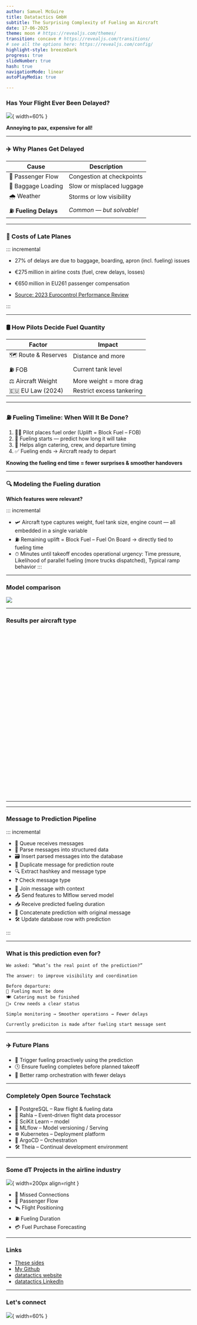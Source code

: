 ```yaml
---
author: Samuel McGuire 
title: Datatactics GmbH
subtitle: The Surprising Complexity of Fueling an Aircraft
date: 17-06-2025
theme: moon # https://revealjs.com/themes/
transition: concave # https://revealjs.com/transitions/
# see all the options here: https://revealjs.com/config/
highlight-style: breezeDark
progress: true
slideNumber: true
hash: true
navigationMode: linear
autoPlayMedia: true

---
```


### Has Your Flight Ever Been Delayed?

![](assets/airport_delays.png){ width=60% }

**Annoying to pax, expensive for all!**

--- 

### ✈️ Why Planes Get Delayed

| Cause                  | Description                                 |
|------------------------|---------------------------------------------|
| 🚶 Passenger Flow       | Congestion at checkpoints |
| 🧳 Baggage Loading      | Slow or misplaced luggage                   |
| 🌧️ Weather              | Storms or low visibility     |
| ⛽ **Fueling Delays**   | *Common — but solvable!*       |

---

### 💸 Costs of Late Planes

::: incremental

- 27% of delays are due to baggage, boarding, apron (incl. fueling) issues
- €275 million in airline costs (fuel, crew delays, losses)
- €650 million in EU261 passenger compensation

- [Source: 2023 Eurocontrol Performance Review](https://www.eurocontrol.int/sites/default/files/2024-06/eurocontrol-performance-review-report-2023.pdf)

:::


---


### 🛢️ How Pilots Decide Fuel Quantity

| Factor                  | Impact                                         |
|--------------------------|------------------------------------------------|
| 🗺️ Route & Reserves       | Distance and more      |
| ⛽ FOB     | Current tank level               |
| ⚖️ Aircraft Weight | More weight = more drag    |
| 🇪🇺 EU Law (2024)        | Restrict excess tankering     |

---

### ⛽ Fueling Timeline: When Will It Be Done?

1. 🧑‍✈️ Pilot places fuel order (Uplift = Block Fuel – FOB)  
2. 🚛 Fueling starts — predict how long it will take
3. 🛫 Helps align catering, crew, and departure timing
4. ✅ Fueling ends → Aircraft ready to depart

**Knowing the fueling end time = fewer surprises & smoother handovers**



---

### 🔍 Modeling the Fueling duration

**Which features were relevant?**

::: incremental
- 🛩 Aircraft type captures weight, fuel tank size, engine count — all embedded in a single variable
- ⛽ Remaining uplift = Block Fuel – Fuel On Board → directly tied to fueling time
- ⏱ Minutes until takeoff encodes operational urgency: Time pressure, Likelihood of parallel fueling (more trucks dispatched), Typical ramp behavior
:::


---

### Model comparison

![](assets/model_comparison.png)

---

### Results per aircraft type


<iframe scrolling="no" style="border:none;" seamless="seamless" data-src="assets/absolute_error_quantiles.html" height="450" width="100%"></iframe>

---

---


### Message to Prediction Pipeline

::: incremental
- 📨 Queue receives messages
- 🧠 Parse messages into structured data
- 🗃️ Insert parsed messages into the database
- 🔁 Duplicate message for prediction route
- 🔍 Extract hashkey and message type
- ❓ Check message type
- 🧩 Join message with context
- 📤 Send features to Mlflow served model
- 📥 Receive predicted fueling duration
- 🧾 Concatenate prediction with original message 
- 🛠️ Update database row with prediction

:::

---

### What is this prediction even for?

    We asked: “What’s the real point of the prediction?”

    The answer: to improve visibility and coordination

    Before departure:
    🛫 Fueling must be done
    🍽 Catering must be finished
    👨‍✈️ Crew needs a clear status

    Simple monitoring → Smoother operations → Fewer delays

    Currently prediciton is made after fueling start message sent
---

### ✈️ Future Plans

- 🚀 Trigger fueling proactively using the prediction
- 🕓 Ensure fueling completes before planned takeoff 
- 🎯 Better ramp orchestration with fewer delays
  

---

### Completely Open Source Techstack

- 🧱 PostgreSQL – Raw flight & fueling data
- 🔁 Rahla – Event-driven flight data processor
- 🧠 SciKit Learn – model
- 🧪 MLflow – Model versioning / Serving
- ☸️ Kubernetes – Deployment platform
- 🔁 ArgoCD – Orchestration
- 🛠️ Theia – Continual development environment

---

### Some dT Projects in the airline industry

![](assets/dT-blue.svg){ width=200px align=right }

- 🔁 Missed Connections
- 👥 Passenger Flow  
- 🛰️ Flight Positioning 
- ⛽ Fueling Duration 
- 💳 Fuel Purchase Forecasting

--- 

### Links

- [These sides](https://samueladamsmcguire.github.io)
- [My Github](https://github.com/samueladamsmcguire)
- [datatactics website](https://www.datatactics.de/)
- [datatactics LinkedIn](https://www.linkedin.com/company/datatactics-gmbh)

---

### Let's connect

![](assets/linkedin.jpg){ width=60% }


